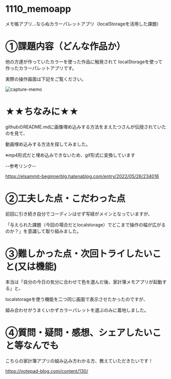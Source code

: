 # 1110_memoapp
メモ帳アプリ...ならぬカラーパレットアプリ（localStorageを活用した課題）

# ①課題内容（どんな作品か）
他の方達が作っていたカラーを使った作品に触発されて
localStorageを使って作ったカラーパレットアプリです。

実際の操作画面は下記をご覧ください。

![capture-memo](https://github.com/aluk05/1110_memoapp/assets/147965084/db89ba67-0daf-4d90-b01f-27436ae6a616)

# ★★ちなみに★★
githubのREADME.mdに画像埋め込みする方法をまえたつさんが伝授されていたのを見て、

動画埋め込みする方法を探してみました。

※mp4形式だと埋め込みできないため、gif形式に変換しています

--参考リンク--

 https://elsammit-beginnerblg.hatenablog.com/entry/2022/05/26/234016

# ②工夫した点・こだわった点
前回に引き続き自分でコーディンはせず写経がメインとなっていますが、

「与えられた課題（今回の場合だとlocalstorage）でどこまで操作の幅が広がるのか？」を意識して取り組みました。

# ③難しかった点・次回トライしたいこと(又は機能)
本当は「自分の今日の気分に合わせて色を選んだ後、家計簿メモアプリが起動する」と、

localstorageを使う機能を二つ同じ画面で表示させたかったのですが、

組み合わせがうまくいかずカラーパレットを選ぶのみに着地しました。

# ④質問・疑問・感想、シェアしたいこと等なんでも
こちらの家計簿アプリの組み込み方わかる方、教えていただきたいです！

https://notepad-blog.com/content/130/
